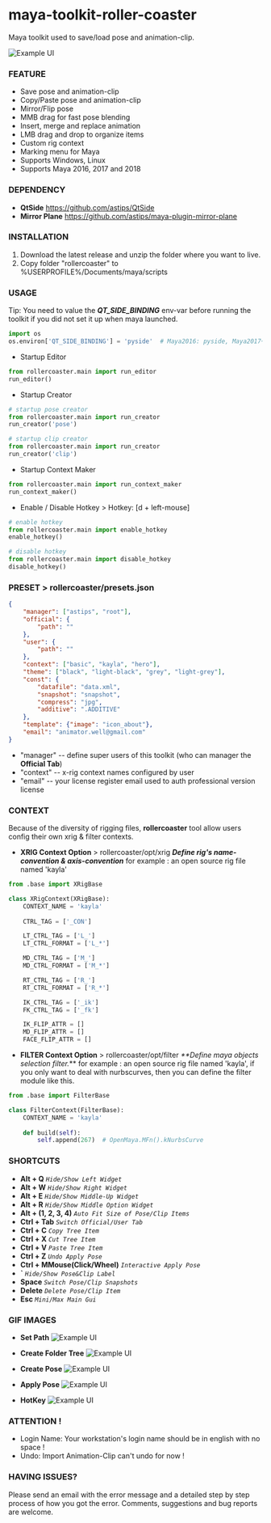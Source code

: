 # maya-toolkit-roller-coaster
Maya toolkit used to save/load pose and animation-clip.

![Example UI](images/about.png)

### FEATURE
- Save pose and animation-clip
- Copy/Paste pose and animation-clip
- Mirror/Flip pose
- MMB drag for fast pose blending
- Insert, merge and replace animation
- LMB drag and drop to organize items
- Custom rig context
- Marking menu for Maya
- Supports Windows, Linux
- Supports Maya 2016, 2017 and 2018

### DEPENDENCY
- **QtSide** https://github.com/astips/QtSide
- **Mirror Plane** https://github.com/astips/maya-plugin-mirror-plane


### INSTALLATION
1. Download the latest release and unzip the folder where you want to live.
2. Copy folder "rollercoaster" to %USERPROFILE%/Documents/maya/scripts


### USAGE
Tip: You need to value the _**QT_SIDE_BINDING**_ env-var before running the toolkit if you 
did not set it up when maya launched.
```python
import os
os.environ['QT_SIDE_BINDING'] = 'pyside'  # Maya2016: pyside, Maya2017+: pyside2
```

- Startup Editor
```python
from rollercoaster.main import run_editor
run_editor()
```
- Startup Creator
```python
# startup pose creator
from rollercoaster.main import run_creator
run_creator('pose')

# startup clip creator
from rollercoaster.main import run_creator
run_creator('clip')
```
- Startup Context Maker
```python
from rollercoaster.main import run_context_maker
run_context_maker()
```
- Enable / Disable Hotkey  > Hotkey: [d + left-mouse]
```python
# enable hotkey
from rollercoaster.main import enable_hotkey
enable_hotkey()

# disable hotkey
from rollercoaster.main import disable_hotkey
disable_hotkey()
```

### PRESET > rollercoaster/presets.json
```json
{
    "manager": ["astips", "root"],
    "official": {
        "path": ""
    },
    "user": {
        "path": ""
    },
    "context": ["basic", "kayla", "hero"],
    "theme": ["black", "light-black", "grey", "light-grey"],
    "const": {
        "datafile": "data.xml",
        "snapshot": "snapshot",
        "compress": "jpg",
        "additive": ".ADDITIVE"
    },
    "template": {"image": "icon_about"},
    "email": "animator.well@gmail.com"
}
```
- "manager" -- define super users of this toolkit (who can manager the **Official Tab**)
- "context" -- x-rig context names configured by user
- "email" -- your license register email used to auth professional version license


### CONTEXT
Because of the diversity of rigging files, **rollercoaster** tool allow users config their own
xrig & filter contexts.

- **XRIG Context Option** > rollercoaster/opt/xrig
_**Define rig's name-convention & axis-convention**_
for example : an open source rig file named 'kayla'
```python
from .base import XRigBase

class XRigContext(XRigBase):
    CONTEXT_NAME = 'kayla'
    
    CTRL_TAG = ['_CON']

    LT_CTRL_TAG = ['L_']
    LT_CTRL_FORMAT = ['L_*']

    MD_CTRL_TAG = ['M_']
    MD_CTRL_FORMAT = ['M_*']

    RT_CTRL_TAG = ['R_']
    RT_CTRL_FORMAT = ['R_*']

    IK_CTRL_TAG = ['_ik']
    FK_CTRL_TAG = ['_fk']

    IK_FLIP_ATTR = []
    MD_FLIP_ATTR = []
    FACE_FLIP_ATTR = []
```

- **FILTER Context Option** > rollercoaster/opt/filter
_**Define maya objects selection filter._**
for example : an open source rig file named 'kayla', if you only want to deal with nurbscurves,
then you can define the filter module like this.
```python
from .base import FilterBase

class FilterContext(FilterBase):
    CONTEXT_NAME = 'kayla'
    
    def build(self):
        self.append(267)  # OpenMaya.MFn().kNurbsCurve
```

### SHORTCUTS
- **Alt + Q**                          _`Hide/Show Left Widget`_
- **Alt + W**                          _`Hide/Show Right Widget`_
- **Alt + E**                          _`Hide/Show Middle-Up Widget`_
- **Alt + R**                          _`Hide/Show Middle Option Widget`_
- **Alt + (1, 2, 3, 4)**               _`Auto Fit Size of Pose/Clip Items`_
- **Ctrl + Tab**                       _`Switch Official/User Tab`_
- **Ctrl + C**                         _`Copy Tree Item`_
- **Ctrl + X**                         _`Cut Tree Item`_
- **Ctrl + V**                         _`Paste Tree Item`_
- **Ctrl + Z**                         _`Undo Apply Pose`_
- **Ctrl + MMouse(Click/Wheel)**       _`Interactive Apply Pose`_
- **\`**                               _`Hide/Show Pose&Clip Label`_
- **Space**                            _`Switch Pose/Clip Snapshots`_ 
- **Delete**                           _`Delete Pose/Clip Item`_
- **Esc**                              _`Mini/Max Main Gui`_


### GIF IMAGES

- **Set Path**
![Example UI](images/setpath.gif)

- **Create Folder Tree**
![Example UI](images/createtree.gif)

- **Create Pose**
![Example UI](images/createpose.gif)

- **Apply Pose**
![Example UI](images/applypose.gif)

- **HotKey**
![Example UI](images/hotkey.png)


### ATTENTION !
- Login Name: Your workstation's login name should be in english with no space !
- Undo: Import Animation-Clip can't undo for now !
 
 
### HAVING ISSUES?
Please send an email with the error message and a detailed step by step process of how you got the error.
Comments, suggestions and bug reports are welcome.  
